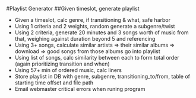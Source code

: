 #Playlist Generator
##Given timeslot, generate playlist
- Given a timeslot, calc genre, if transitioning & what, safe harbor
- Using 1 criteria and 2 weights, random generate a subgenre/twist
- Using 2 criteria, generate 20 minutes and 3 songs worth of music from that, weighing against duration beyond 5 and referencing
- Using 3+ songs, calculate similar artists => their similar albums => download => good songs from those albums go into playlist
- Using list of songs, calc similarity between each to form total order (again prioritizing transition and when)
- Using 57+ min of ordered music, calc liners
- Store playlist in DB with genre, subgenre, transitioning_to/from, table of starting time offset and file path
- Email webmaster critical errors when runing program